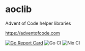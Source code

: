 # aoclib

Advent of Code helper libraries

https://adventofcode.com

[![Go Report Card](https://goreportcard.com/badge/github.com/glennhartmann/aoclib)](https://goreportcard.com/report/github.com/glennhartmann/aoclib) ![Go CI](https://github.com/glennhartmann/aoclib/actions/workflows/go.yml/badge.svg?event=push) ![Nix CI](https://github.com/glennhartmann/aoclib/actions/workflows/nix.yml/badge.svg?event=push)
